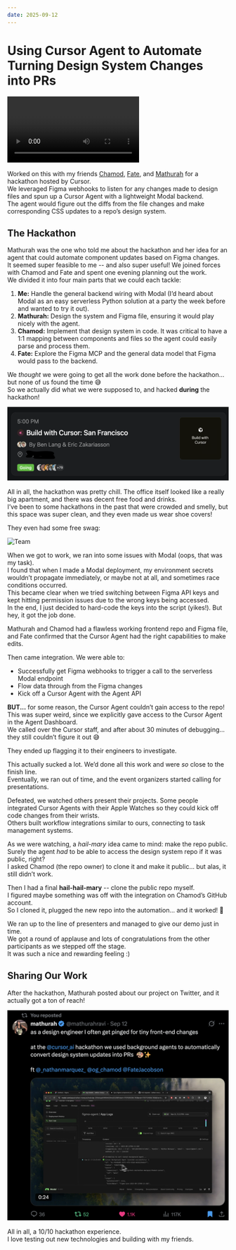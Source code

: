 ```yaml
---
date: 2025-09-12
---
```


# Using Cursor Agent to Automate Turning Design System Changes into PRs

![Cursor Agent Demo](media/cursor_hackathon/cursor_demo.mp4)

Worked on this with my friends [Chamod](https://x.com/og_chamod), [Fate](https://x.com/FateJacobson), and [Mathurah](https://x.com/mathurahravi) for a hackathon hosted by Cursor.  
We leveraged Figma webhooks to listen for any changes made to design files and spun up a Cursor Agent with a lightweight Modal backend.  
The agent would figure out the diffs from the file changes and make corresponding CSS updates to a repo’s design system.

## The Hackathon

Mathurah was the one who told me about the hackathon and her idea for an agent that could automate component updates based on Figma changes.  
It seemed super feasible to me -- and also super useful! We joined forces with Chamod and Fate and spent one evening planning out the work.  
We divided it into four main parts that we could each tackle:

1. **Me:** Handle the general backend wiring with Modal (I’d heard about Modal as an easy serverless Python solution at a party the week before and wanted to try it out).  
2. **Mathurah:** Design the system and Figma file, ensuring it would play nicely with the agent.  
3. **Chamod:** Implement that design system in code. It was critical to have a 1:1 mapping between components and files so the agent could easily parse and process them.  
4. **Fate:** Explore the Figma MCP and the general data model that Figma would pass to the backend.

We *thought* we were going to get all the work done before the hackathon… but none of us found the time 😅  
So we actually did what we were supposed to, and hacked **during** the hackathon!

![Luma](media/cursor_hackathon/event.png)

All in all, the hackathon was pretty chill. The office itself looked like a really big apartment, and there was decent free food and drinks.  
I’ve been to some hackathons in the past that were crowded and smelly, but this space was super clean, and they even made us wear shoe covers!

They even had some free swag:

![Team](media/cursor_hackathon/team.jpeg)

When we got to work, we ran into some issues with Modal (oops, that was my task).  
I found that when I made a Modal deployment, my environment secrets wouldn’t propagate immediately, or maybe not at all, and sometimes race conditions occurred.  
This became clear when we tried switching between Figma API keys and kept hitting permission issues due to the wrong keys being accessed.  
In the end, I just decided to hard-code the keys into the script (yikes!). But hey, it got the job done.  

Mathurah and Chamod had a flawless working frontend repo and Figma file, and Fate confirmed that the Cursor Agent had the right capabilities to make edits.

Then came integration. We were able to:

- Successfully get Figma webhooks to trigger a call to the serverless Modal endpoint  
- Flow data through from the Figma changes  
- Kick off a Cursor Agent with the Agent API  

**BUT...** for some reason, the Cursor Agent couldn’t gain access to the repo!  
This was super weird, since we explicitly gave access to the Cursor Agent in the Agent Dashboard.  
We called over the Cursor staff, and after about 30 minutes of debugging... they still couldn’t figure it out 😅

They ended up flagging it to their engineers to investigate.

This actually sucked a lot. We’d done all this work and were *so* close to the finish line.  
Eventually, we ran out of time, and the event organizers started calling for presentations.

Defeated, we watched others present their projects. Some people integrated Cursor Agents with their Apple Watches so they could kick off code changes from their wrists.  
Others built workflow integrations similar to ours, connecting to task management systems.  

As we were watching, a *hail-mary* idea came to mind: make the repo public.  
Surely the agent *had* to be able to access the design system repo if it was public, right?  
I asked Chamod (the repo owner) to clone it and make it public... but alas, it still didn’t work.

Then I had a final **hail-hail-mary** -- clone the public repo myself.  
I figured maybe something was off with the integration on Chamod’s GitHub account.  
So I cloned it, plugged the new repo into the automation... and it worked! 🎉

We ran up to the line of presenters and managed to give our demo just in time.  
We got a round of applause and lots of congratulations from the other participants as we stepped off the stage.  
It was such a nice and rewarding feeling :)

## Sharing Our Work

After the hackathon, Mathurah posted about our project on Twitter, and it actually got a ton of reach!

![Launch](media/cursor_hackathon/launch.png)

All in all, a 10/10 hackathon experience.  
I love testing out new technologies and building with my friends.